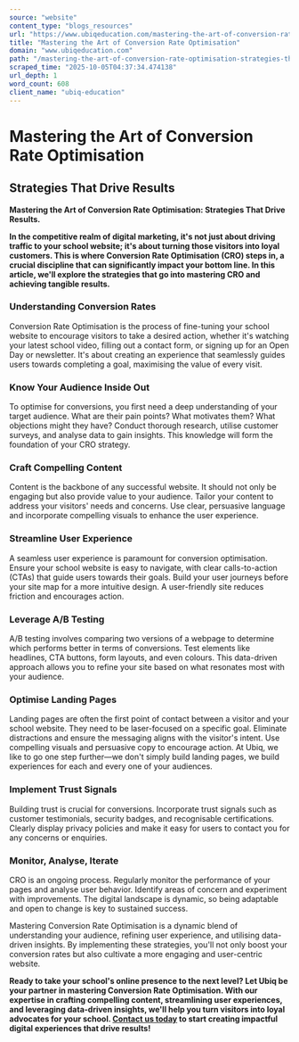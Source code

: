 ```yaml
---
source: "website"
content_type: "blogs_resources"
url: "https://www.ubiqeducation.com/mastering-the-art-of-conversion-rate-optimisation-strategies-that-drive-results"
title: "Mastering the Art of Conversion Rate Optimisation"
domain: "www.ubiqeducation.com"
path: "/mastering-the-art-of-conversion-rate-optimisation-strategies-that-drive-results"
scraped_time: "2025-10-05T04:37:34.474138"
url_depth: 1
word_count: 608
client_name: "ubiq-education"
---
```


# Mastering the Art of Conversion Rate Optimisation

## Strategies That Drive Results

**Mastering the Art of Conversion Rate Optimisation: Strategies That Drive Results.**

**In the competitive realm of digital marketing, it's not just about driving traffic to your school website; it's about turning those visitors into loyal customers. This is where Conversion Rate Optimisation (CRO) steps in, a crucial discipline that can significantly impact your bottom line. In this article, we'll explore the strategies that go into mastering CRO and achieving tangible results.**

### Understanding Conversion Rates

Conversion Rate Optimisation is the process of fine-tuning your school website to encourage visitors to take a desired action, whether it's watching your latest school video, filling out a contact form, or signing up for an Open Day or newsletter. It's about creating an experience that seamlessly guides users towards completing a goal, maximising the value of every visit.

### Know Your Audience Inside Out

To optimise for conversions, you first need a deep understanding of your target audience. What are their pain points? What motivates them? What objections might they have? Conduct thorough research, utilise customer surveys, and analyse data to gain insights. This knowledge will form the foundation of your CRO strategy.

### Craft Compelling Content

Content is the backbone of any successful website. It should not only be engaging but also provide value to your audience. Tailor your content to address your visitors' needs and concerns. Use clear, persuasive language and incorporate compelling visuals to enhance the user experience.

### Streamline User Experience

A seamless user experience is paramount for conversion optimisation. Ensure your school website is easy to navigate, with clear calls-to-action (CTAs) that guide users towards their goals. Build your user journeys before your site map for a more intuitive design. A user-friendly site reduces friction and encourages action.

### Leverage A/B Testing

A/B testing involves comparing two versions of a webpage to determine which performs better in terms of conversions. Test elements like headlines, CTA buttons, form layouts, and even colours. This data-driven approach allows you to refine your site based on what resonates most with your audience.

### Optimise Landing Pages

Landing pages are often the first point of contact between a visitor and your school website. They need to be laser-focused on a specific goal. Eliminate distractions and ensure the messaging aligns with the visitor's intent. Use compelling visuals and persuasive copy to encourage action. At Ubiq, we like to go one step further—we don't simply build landing pages, we build experiences for each and every one of your audiences.

### Implement Trust Signals

Building trust is crucial for conversions. Incorporate trust signals such as customer testimonials, security badges, and recognisable certifications. Clearly display privacy policies and make it easy for users to contact you for any concerns or enquiries.

### Monitor, Analyse, Iterate

CRO is an ongoing process. Regularly monitor the performance of your pages and analyse user behavior. Identify areas of concern and experiment with improvements. The digital landscape is dynamic, so being adaptable and open to change is key to sustained success.

Mastering Conversion Rate Optimisation is a dynamic blend of understanding your audience, refining user experience, and utilising data-driven insights. By implementing these strategies, you'll not only boost your conversion rates but also cultivate a more engaging and user-centric website.

**Ready to take your school's online presence to the next level? Let Ubiq be your partner in mastering Conversion Rate Optimisation. With our expertise in crafting compelling content, streamlining user experiences, and leveraging data-driven insights, we'll help you turn visitors into loyal advocates for your school. [Contact us today](/contact-us) to start creating impactful digital experiences that drive results!**